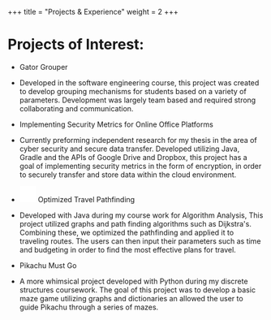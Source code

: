 +++
title = "Projects & Experience"
weight = 2
+++

# Projects of Interest:

* Gator Grouper
 * Developed in the software engineering course, this project was created to develop grouping mechanisms for students based on a variety of parameters. Development was largely team based and required strong collaborating and communication.

* Implementing Security Metrics for Online Office Platforms
 * Currently preforming independent research for my thesis in the area of cyber security and secure data transfer. Developed utilizing Java, Gradle and the APIs of Google Drive and Dropbox, this project has a goal of implementing security metrics in the form of encryption, in order to securely transfer and store data within the cloud environment.

* [![Github Repository](/assets/images/Github-Mark-Light-32px.png)](https://github.com/reibelj/480CodingProject)   Optimized Travel Pathfinding

 * Developed with Java during my course work for Algorithm Analysis, This project utilized graphs and path finding algorithms such as Dijkstra's. Combining these, we optimized the pathfinding and applied it to traveling routes. The users can then input their parameters such as time and budgeting in order to find the most effective plans for travel.


* Pikachu Must Go
 * A more whimsical project developed with Python during my discrete structures coursework. The goal of this project was to develop a basic maze game utilizing graphs and dictionaries an allowed the user to guide Pikachu through a series of mazes.

